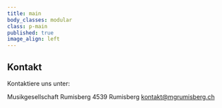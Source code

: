 ```yaml
---
title: main
body_classes: modular
class: p-main
published: true
image_align: left
---
```


## Kontakt

Kontaktiere uns unter:

Musikgesellschaft Rumisberg
4539 Rumisberg
[kontakt@mgrumisberg.ch](mailto:kontakt@mgrumisberg.ch)
